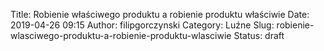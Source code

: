 Title: Robienie właściwego produktu a robienie produktu właściwie
Date: 2019-04-26 09:15
Author: filipgorczynski
Category: Luźne
Slug: robienie-wlasciwego-produktu-a-robienie-produktu-wlasciwie
Status: draft


